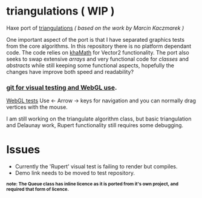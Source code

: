 # triangulations ( WIP )

Haxe port of [triangulations](https://github.com/mkacz91/Triangulations) *( based on the work by Marcin Kaczmarek )*

One important aspect of the port is that I have separated graphics tests from the core algorithms. In this repository there is no platform dependant code.  The code relies on [khaMath](https://github.com/nanjizal/khaMath) for Vector2 functionality. The port also seeks to swap extensive *arrays* and very functional code for *classes* and *abstracts* while still keeping some functional aspects, hopefully the changes have improve both speed and readability?

### [git for visual testing and WebGL use](https://github.com/nanjizal/triangulationsWebGLtest).

[WebGL tests](https://rawgit.com/nanjizal/triangulationsWebGLtest/master/index.html) 
Use <- Arrow -> keys for navigation and you can normally drag vertices with the mouse.

I am still working on the triangulate algorithm class, but basic triangulation and Delaunay work, Rupert functionality still requires some debugging.

# Issues
 - Currently the 'Rupert' visual test is failing to render but compiles.
 - Demo link needs to be moved to test repository.



<sup>**note:  The Queue class has inline licence as it is ported from it's own project, and required that form of licence.**</sup>
